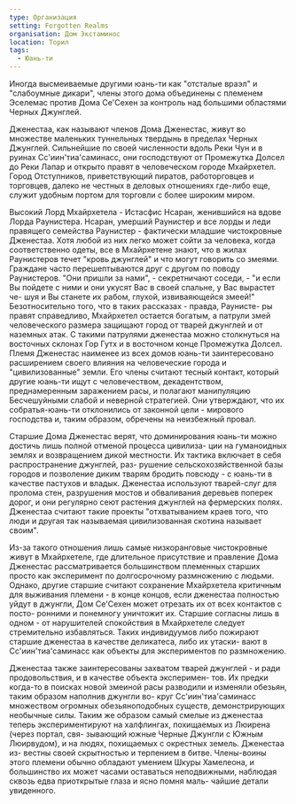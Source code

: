 ```yaml
---
type: Организация
setting: Forgotten Realms
organisation: Дом Экстаминос
location: Торил
tags:
  - Юань-ти
---
```

Иногда высмеиваемые другими юань-ти как "отсталые враэл" и "слабоумные дикари", члены этого дома объединены с племенем Эселемас против Дома Се'Сехен за контроль над большими областями Черных Джунглей.

Дженестаа, как называют членов Дома Дженестас, живут во множестве маленьких туннельных твердынь в пределах Черных Джунглей. Сильнейшие по своей численности вдоль Реки Чун и в руинах Сс'иин'тиа'саминасс, они господствуют от Промежутка Долсел до Реки Лапар и открыто правят в человеческом городе Мхайрхетел. Город Отступников, приветствующий пиратов, работорговцев и торговцев, далеко не честных в деловых отношениях где-либо еще, служит удобным портом для торговли с более широким миром.

Высокий Лорд Мхайрхетела - Истасфис Нсаран, женившийся на вдове Лорда Раунистера. Нсаран, умерший Раунистер и все лорды и леди правящего семейства Раунистер - фактически младшие чистокровные Дженестаа. Хотя любой из них легко может сойти за человека, когда соответственно одеты, все в Мхайрхетене знают, что в жилах Раунистеров течет "кровь джунглей" и что могут говорить со змеями. Граждане часто перешептываются друг с другом по поводу Раунистеров. "Они пришли за нами", - секретничают соседи, - "и если Вы пойдете с ними и они укусят Вас в своей спальне, у Вас вырастет че-
шуя и Вы станете их рабом, глухой, извиваяющейся змеей!" Безотносительно того, что в таких рассказах - правда, Раунисте-
ры правят справедливо, Мхайрхетел остается богатым, а патрули змей человеческого размера защищают город от тварей джунглей и от наземных атак. С такими патрулями дженестаа можно столкнуться на восточных склонах Гор Гутх и в восточном конце Промежутка Долсел. Племя Дженестас наименее из всех домов юань-ти заинтересовано расширением своего влияния на человеческие города и "цивилизованные" земли. Его члены считают тесный контакт, который другие юань-ти ищут с человечеством, декадентством, преднамеренным заражением расы, и полагают манипуляцию Бесчешуйными слабой и неверной стратегией. Они утверждают, что их собратья-юань-ти отклонились от законной цели - мирового господства и, таким образом, обречены на неизбежный провал.

Старшие Дома Дженестас верят, что доминирования юань-ти можно достичь лишь полной отменой процесса цивилиза-
ции на гуманоидных землях и возвращением дикой местности. Их тактика включает в себя распространение джунглей, раз-
рушение сельскохозяйственной базы городов и позволение диким тварям бродить повсюду - с юань-ти в качестве пастухов и
владык. Дженестаа используют тварей-слуг для пролома стен, разрушения мостов и обваливания деревьев поперек дорог, и
они регулярно сеют растения джунглей на фермерских полях. Дженестаа считают такие проекты "отхватыванием краев того,
что люди и другая так называемая цивилизованная скотина называет своим".

Из-за такого отношения лишь самые низкоранговые чистокровные живут в Мхайрхетеле, где длительное присутствие и
правление Дома Дженестас рассматривается большинством племенных старших просто как эксперимент по долгосрочному
размножению с людьми. Однако, другие старшие считают сохранение Мхайрхетела критичным для выживания племени - в
конце концов, если дженестаа полностью уйдут в джунгли, Дом Се'Сехен может отрезать их от всех контактов с посто-
ронними и понемногу уничтожит их. Старшие согласны лишь в одном - от нарушителей спокойствия в Мхайрхетеле следует
стремительно избавляться. Таких индивидуумов либо пожирают старшие дженестаа в качестве деликатеса, либо их утаски-
вают в Сс'иин'тиа'саминасс как объекты для экспериментов по размножению.

Дженестаа также заинтересованы захватом тварей джунглей - и ради продовольствия, и в качестве объекта эксперимен-
тов. Их предки когда-то в поисках новой змеиной расы разводили и изменяли обезьян, таким образом наполнив джунгли во-
круг Сс'иин'тиа'саминасс множеством огромных обезьяноподобных существ, демонстрирующих необычные силы. Таким же
образом самый смелые из дженестаа теперь экспериментируют на халфлингах, похищаемых из Люирена (через портал, свя-
зывающий южные Черные Джунгли с Южным Люирвудом), и на людях, похищаемых с окрестных земель. Дженестаа из-
вестны своей скрытностью и терпением в битве. Члены-воины этого племени обычно обладают умением Шкуры Хамелеона,
и большинство их может часами оставаться неподвижными, наблюдая сквозь едва приоткрытые глаза и ясно помня маль-
чайшие детали увиденного.